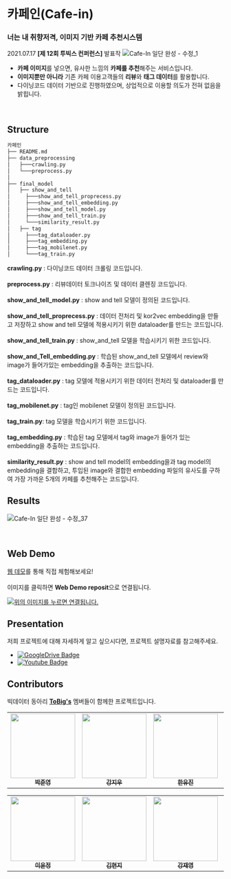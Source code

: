 # 카페인(Cafe-in)
### 너는 내 취향저격, 이미지 기반 카페 추천시스템
2021.07.17 **[제 12회 투빅스 컨퍼런스]** 발표작
![Cafe-In 일단 완성 - 수정_1](https://user-images.githubusercontent.com/67720742/125875074-9096eb63-dd38-4423-b3fd-ae7f4d504121.png)
- **카페 이미지**를 넣으면, 유사한 느낌의 **카페를 추천**해주는 서비스입니다.
- **이미지뿐만 아니라** 기존 카페 이용고객들의 **리뷰**와 **태그 데이터**를 활용합니다.
- 다이닝코드 데이터 기반으로 진행하였으며, 상업적으로 이용할 의도가 전혀 없음을 밝힙니다.

<br>

## Structure

```python
카페인
├── README.md
├── data_preprocessing
│   ├───crawling.py
│   └───preprocess.py
│   
├── final_model
│   ├── show_and_tell
│     ├───show_and_tell_proprecess.py
│     ├───show_and_tell_embedding.py
│     ├───show_and_tell_model.py
│     ├───show_and_tell_train.py
│     └───similarity_result.py
│   ├── tag   
│     ├───tag_dataloader.py
│     ├───tag_embedding.py
│     ├───tag_mobilenet.py
│     └───tag_train.py

```
**crawling.py** : 다이닝코드 데이터 크롤링 코드입니다.<br><br>
**preprocess.py** : 리뷰데이터 토크나이즈 및 데이터 클렌징 코드입니다. <br><br>
**show_and_tell_model.py** : show and tell 모델이 정의된 코드입니다. <br><br>
**show_and_tell_proprecess.py** : 데이터 전처리 및 kor2vec embedding을 만들고 저장하고 show and tell 모델에 적용시키기 위한 dataloader를 만드는 코드입니다. <br><br>
**show_and_tell_train.py** : show_and_tell 모델을 학습시키기 위한 코드입니다. <br><br>
**show_and_Tell_embedding.py** : 학습된 show_and_tell 모델에서 review와 image가 들어가있는 embedding을 추출하는 코드입니다. <br><br>
**tag_dataloader.py** : tag 모델에 적용시키기 위한 데이터 전처리 및 dataloader를 만드는 코드입니다.
<br><br>
**tag_mobilenet.py** : tag인 mobilenet 모델이 정의된 코드입니다.
<br><br>
**tag_train.py**: tag 모델을 학습시키기 위한 코드입니다.
<br><br>
**tag_embedding.py** : 학습된 tag 모델에서 tag와 image가 들어가 있는 embedding을 추출하는 코드입니다.
<br><br>
**similarity_result.py** : show and tell model의 embedding을과 tag model의 embedding을 결합하고, 투입된 image와 결합한 embedding 파일의 유사도를 구하여 가장 가까운 5개의 카페를 추천해주는 코드입니다.
<br>

## Results 
![Cafe-In 일단 완성 - 수정_37](https://user-images.githubusercontent.com/67720742/125879171-a50049e1-1e0a-4691-9d3b-653283caaa1d.png)

<br>

## Web Demo

[ 웹 데모](https://cafein-tobigs.netlify.app/)를 통해 직접 체험해보세요! <br><br>
이미지를 클릭하면 **Web Demo reposit**으로 연결됩니다.


<a href="https://github.com/YMGYM/tobigs_cafein_react_app" height="5" width="10" target="_blank">
	<img src="https://user-images.githubusercontent.com/67720742/125878431-c0f9dc87-94f7-41c4-aba2-5e393b1d521a.png" alt="위의 이미지를 누르면 연결됩니다.">
<a>


## Presentation
저희 프로젝트에 대해 자세하게 알고 싶으시다면, 프로젝트 설명자료를 참고해주세요. 
* [![GoogleDrive Badge](https://img.shields.io/badge/Presentation-405263?style=flat-square&logo=Quip&link=https://drive.google.com/file/d/1VnYsB8k4Fxu6UFhAxuTi4m01BjoH2uwS/view?usp=sharing)](https://drive.google.com/file/d/1BBPx9SF7cjF7q5UEAIsVVZp2RD5OEAl1/view?usp=sharing)
* [![Youtube Badge](https://img.shields.io/badge/Youtube-ff0000?style=flat-square&logo=youtube&link=https://www.youtube.com/watch?v=cVN_AV9PVBY)](https://www.youtube.com/watch?v=cVN_AV9PVBY)


## Contributors
빅데이터 동아리 **[ToBig's](http://www.datamarket.kr/xe/)** 멤버들이 함께한 프로젝트입니다.
<table>
  <tr>
    <td align="center"><a href="https://github.com/pjy970108"><img src="https://user-images.githubusercontent.com/67720742/125877128-50deb393-24ea-4ec0-a002-341f31f76156.jpg" width="150" height="150"><br /><sub><b>박준영</b></sub></td>
    <td align="center"><a href="https://github.com/jiwoo0212"><img src="https://user-images.githubusercontent.com/67720742/125877217-f8d4d731-e5a9-41f6-8820-5223a4d6b0c6.jpg" width="150" height="150"><br /><sub><b>강지우</b></sub></td>
    <td align="center"><a href="https://github.com/Yu-JIn22"><img src="https://user-images.githubusercontent.com/67720742/125877246-efaefdef-e61a-4e96-8aad-d38efa95b71e.jpg" width="150" height="150"><br /><sub><b>한유진</b></sub></td>
    <td align="center"><a href="https://github.com/YMGYM"><img src="https://user-images.githubusercontent.com/67720742/125877285-c0b3eac0-27c7-405d-85fb-2c5cf80e5c12.jpg" width="150" height="150"><br /><sub><b>안민준</b></sub></td>
  </tr>
</table>

<table>
  <tr>
    <td align="center"><a href="https://github.com/yoonj98"><img src="https://user-images.githubusercontent.com/67720742/125877317-9c91c97c-2916-4bd3-a20b-fdbe9b1dc498.jpg" width="150" height="150"><br /><sub><b>이윤정</b></sub></td>
    <td align="center"><a href="https://github.com/KimHyeon-Ji"><img src="https://user-images.githubusercontent.com/67720742/125877372-c051d315-4e93-47d1-81fb-02d0a4a2332c.jpg" width="150" height="150"><br /><sub><b>김현지</b></sub></td>
    <td align="center"><a href="https://github.com/jaeyoung-kang"><img src="https://user-images.githubusercontent.com/67720742/125877506-e74f752f-3842-47d0-ab18-13dfb6680dc2.png" width="150" height="150"><br /><sub><b>강재영</b></sub></td>
    <td align="center"><a href="https://github.com/stillpsy"><img src="https://user-images.githubusercontent.com/67720742/125895509-e2d0f432-b23f-498a-925a-46a52e9bbd2b.png" width="150" height="150"><br /><sub><b>이원도</b></sub></td>
